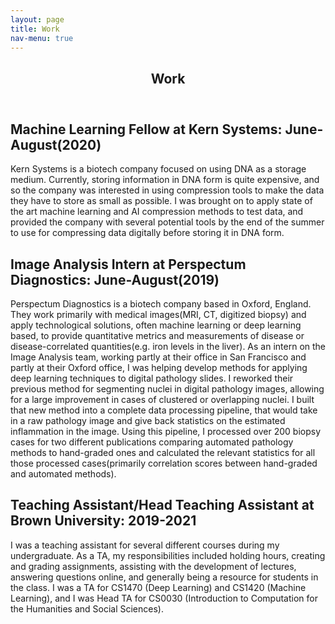 ```yaml
---
layout: page
title: Work
nav-menu: true
---
```


<section id="one">
<div class="inner">
  <header class="major">
    <h1>Work</h1>
  </header>
  </div>
  <div class="inner">
  <h2>Machine Learning Fellow at Kern Systems: June-August(2020)</h2>
  Kern Systems is a biotech company focused on using DNA as a storage medium. Currently, storing information in DNA form is quite expensive, and so the company was interested
  in using compression tools to make the data they have to store as small as possible. I was brought on to apply state of the art machine learning and AI compression methods
  to test data, and provided the company with several potential tools by the end of the summer to use for compressing data digitally before storing it in DNA form.
  </div>
  <div class="inner">
    <h2>Image Analysis Intern at Perspectum Diagnostics: June-August(2019)</h2>
    <p>
    Perspectum Diagnostics is a biotech company based in Oxford, England. They work primarily with medical images(MRI, CT, digitized biopsy) and apply technological
    solutions, often machine learning or deep learning based, to provide quantitative metrics and measurements of disease or disease-correlated quantities(e.g. iron levels
    in the liver). As an intern on the Image Analysis team, working partly at their office in San Francisco and partly at their Oxford office, I was helping develop methods for applying deep learning techniques to digital pathology slides. I reworked their previous method for segmenting nuclei in digital pathology images, allowing for a large improvement in cases of clustered or overlapping nuclei. I built that new method into a complete data processing pipeline, that would take in a raw pathology
    image and give back statistics on the estimated inflammation in the image. Using this pipeline, I processed over 200 biopsy cases for two different publications comparing automated pathology methods to hand-graded ones and calculated the relevant statistics for all those processed cases(primarily correlation scores between hand-graded and automated methods).
    </p>
  </div>
  <div class="inner">
    <h2>Teaching Assistant/Head Teaching Assistant at Brown University: 2019-2021</h2>
    I was a teaching assistant for several different courses during my undergraduate. As a TA, my responsibilities included holding hours, creating and grading assignments,
    assisting with the development of lectures, answering questions online, and generally being a resource for students in the class. I was a TA for CS1470 (Deep Learning) and CS1420 (Machine Learning), and I was Head TA for CS0030 (Introduction to Computation for the Humanities and Social Sciences).
  </div>
</section>

